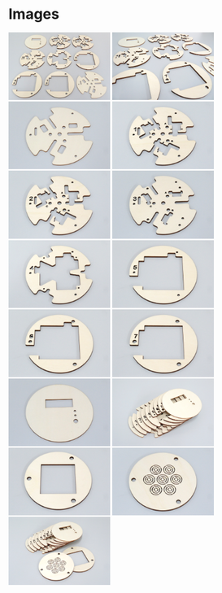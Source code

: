 # Images

[<img src="https://raw.githubusercontent.com/deltarobotone/image_database/master/layers_wood/layers_wood%20(1).PNG" width="200">](https://raw.githubusercontent.com/deltarobotone/image_database/blob/master/layers_wood/layers_wood%20(1).PNG)
[<img src="https://raw.githubusercontent.com/deltarobotone/image_database/master/layers_wood/layers_wood%20(2).PNG" width="200">](https://raw.githubusercontent.com/deltarobotone/image_database/blob/master/layers_wood/layers_wood%20(2).PNG)
[<img src="https://raw.githubusercontent.com/deltarobotone/image_database/master/layers_wood/layers_wood%20(3).PNG" width="200">](https://raw.githubusercontent.com/deltarobotone/image_database/blob/master/layers_wood/layers_wood%20(3).PNG)
[<img src="https://raw.githubusercontent.com/deltarobotone/image_database/master/layers_wood/layers_wood%20(4).PNG" width="200">](https://raw.githubusercontent.com/deltarobotone/image_database/blob/master/layers_wood/layers_wood%20(4).PNG)
[<img src="https://raw.githubusercontent.com/deltarobotone/image_database/master/layers_wood/layers_wood%20(5).PNG" width="200">](https://raw.githubusercontent.com/deltarobotone/image_database/blob/master/layers_wood/layers_wood%20(5).PNG)
[<img src="https://raw.githubusercontent.com/deltarobotone/image_database/master/layers_wood/layers_wood%20(6).PNG" width="200">](https://raw.githubusercontent.com/deltarobotone/image_database/blob/master/layers_wood/layers_wood%20(6).PNG)
[<img src="https://raw.githubusercontent.com/deltarobotone/image_database/master/layers_wood/layers_wood%20(7).PNG" width="200">](https://raw.githubusercontent.com/deltarobotone/image_database/blob/master/layers_wood/layers_wood%20(7).PNG)
[<img src="https://raw.githubusercontent.com/deltarobotone/image_database/master/layers_wood/layers_wood%20(8).PNG" width="200">](https://raw.githubusercontent.com/deltarobotone/image_database/blob/master/layers_wood/layers_wood%20(8).PNG)
[<img src="https://raw.githubusercontent.com/deltarobotone/image_database/master/layers_wood/layers_wood%20(9).PNG" width="200">](https://raw.githubusercontent.com/deltarobotone/image_database/blob/master/layers_wood/layers_wood%20(9).PNG)
[<img src="https://raw.githubusercontent.com/deltarobotone/image_database/master/layers_wood/layers_wood%20(10).PNG" width="200">](https://raw.githubusercontent.com/deltarobotone/image_database/blob/master/layers_wood/layers_wood%20(10).PNG)
[<img src="https://raw.githubusercontent.com/deltarobotone/image_database/master/layers_wood/layers_wood%20(11).PNG" width="200">](https://raw.githubusercontent.com/deltarobotone/image_database/blob/master/layers_wood/layers_wood%20(11).PNG)
[<img src="https://raw.githubusercontent.com/deltarobotone/image_database/master/layers_wood/layers_wood%20(12).PNG" width="200">](https://raw.githubusercontent.com/deltarobotone/image_database/blob/master/layers_wood/layers_wood%20(12).PNG)
[<img src="https://raw.githubusercontent.com/deltarobotone/image_database/master/layers_wood/layers_wood%20(13).PNG" width="200">](https://raw.githubusercontent.com/deltarobotone/image_database/blob/master/layers_wood/layers_wood%20(13).PNG)
[<img src="https://raw.githubusercontent.com/deltarobotone/image_database/master/layers_wood/layers_wood%20(14).PNG" width="200">](https://raw.githubusercontent.com/deltarobotone/image_database/blob/master/layers_wood/layers_wood%20(14).PNG)
[<img src="https://raw.githubusercontent.com/deltarobotone/image_database/master/layers_wood/layers_wood%20(15).PNG" width="200">](https://githubusercontent.com/deltarobotone/image_database/blob/master/layers_wood/layers_wood%20(15).PNG)
